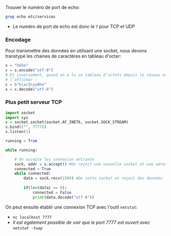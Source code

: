 Trouver le numéro de port de echo:
```bash
grep echo etc/services
```
- Le numéro de port de echo est donc le `7` pour TCP et UDP

### Encodage
Pour transmettre des données en utilisant une socket, nous devons transtypé les chaines de caractères en tableau d'octer:
```python
s = "hého"  
c = s.encode("utf-8")  
# Et inversement, quand on a lu un tableau d’octets depuis le réseau et que l’on veut  
# l’afficher :  
c = b"h\xc3\xa9ho"  
s = c.decode("utf-8")
```

### Plus petit serveur TCP

```python
import socket
import sys
s = socket.socket(socket.AF_INET6, socket.SOCK_STREAM)
s.bind(("", 7777))
s.listen(1)

running = True

while running:

	# On accepte les connexion entrante
	sock, addr = s.accept() #On reçoit une nouvelle socket et une adresse, connexion du client
	connected = True
	while connected:
		data = sock.recv(1500) #De cette socket on reçoit des données
		
		if(len(data) == 0):
			connected = False
			print(data.decode("utf-8"))
```
On peut ensuite établir une connexion TCP avec l'outil `netstat`:
- `nc localhost 7777`
- *Il est également possible de voir que le port 7777 est ouvert avec `netstat -tuap`*
